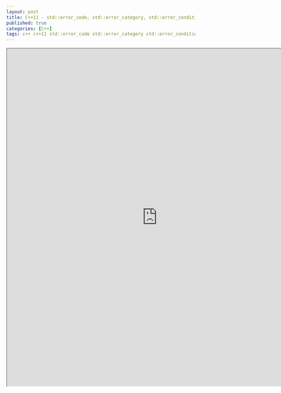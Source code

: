 ```yaml
---
layout: post
title: C++11 - std::error_code, std::error_category, std::error_condition의 차이
published: true
categories: [C++]
tags: c++ c++11 std::error_code std::error_category std::error_condition
---
```

<iframe width="800" height="900" src="https://docs.google.com/document/d/e/2PACX-1vQXLQFX1yRK67PKphqHj84kgNip4M6BDJ1kre1drjObQ3RSrJaCe0b80pO_Vi7ot2GJlskt11Kmf_Vk/pub?embedded=true"></iframe>    
   